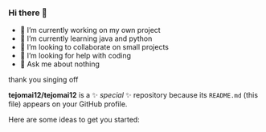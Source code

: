 ### Hi there 👋

- 🔭 I’m currently working on my own project 
- 🌱 I’m currently learning java and python
- 👯 I’m looking to collaborate on small projects
- 🤔 I’m looking for help with coding
- 💬 Ask me about nothing

thank you
singing off

**tejomai12/tejomai12** is a ✨ _special_ ✨ repository because its `README.md` (this file) appears on your GitHub profile.

Here are some ideas to get you started:
